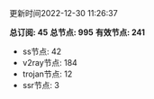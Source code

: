 更新时间2022-12-30 11:26:37

**总订阅: 45**
**总节点: 995**
**有效节点: 241**
- ss节点: 42
- v2ray节点: 184
- trojan节点: 12
- ssr节点: 3
